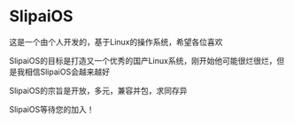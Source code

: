 # SlipaiOS
这是一个由个人开发的，基于Linux的操作系统，希望各位喜欢  

SlipaiOS的目标是打造又一个优秀的国产Linux系统，刚开始他可能很烂很烂，但是我相信SlipaiOS会越来越好  

SlipaiOS的宗旨是开放，多元，兼容并包，求同存异  

SlipaiOS等待您的加入！  

